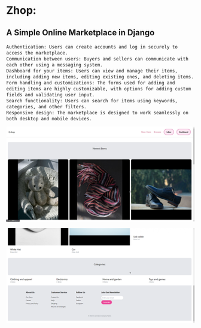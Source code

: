 # Zhop:
##  A Simple Online Marketplace in Django

    Authentication: Users can create accounts and log in securely to access the marketplace.
    Communication between users: Buyers and sellers can communicate with each other using a messaging system.
    Dashboard for your items: Users can view and manage their items, including adding new items, editing existing ones, and deleting items.
    Form handling and customizations: The forms used for adding and editing items are highly customizable, with options for adding custom fields and validating user input.
    Search functionality: Users can search for items using keywords, categories, and other filters.
    Responsive design: The marketplace is designed to work seamlessly on both desktop and mobile devices.
	
![Zhop Screenshot2](im2.jpg)

![Zhop Screenshot1](im1.jpg)
